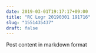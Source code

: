 ```yaml
---
date: 2019-03-01T19:17:17+09:00
title: "RC Logr 20190301 191716"
slug: "1551435437"
draft: false
---
```


Post content in markdown format

